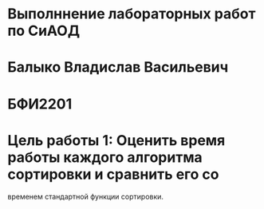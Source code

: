 # Выполннение лабораторных работ по СиАОД
# Балыко Владислав Васильевич 
# БФИ2201
# Цель работы 1: Оценить время работы каждого алгоритма сортировки и сравнить его со
временем стандартной функции сортировки.
